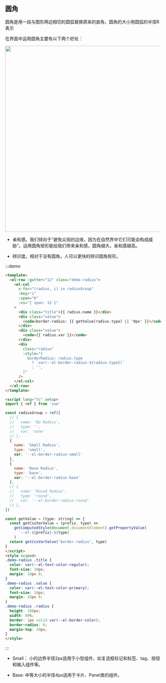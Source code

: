 ##  圆角

圆角是用一段与图形两边相切的圆弧替换原来的直角，圆角的大小用圆弧的半径R表示

在界面中运用圆角主要有以下两个好处：

<image src="./img/圆角.jpg" style="width: 600px;"></image>

- 亲和感。我们倾向于“避免尖锐的边缘，因为在自然界中它们可能会构成威胁”。运用圆角矩形能给我们带来亲和感，圆角越大，亲和感越高。

- 辨识度。相对于没有圆角，人可以更快的辨识圆角矩形。

:::demo  

```html
<template>
  <el-row :gutter="12" class="demo-radius">
    <el-col
      v-for="(radius, i) in radiusGroup"
      :key="i"
      :span="6"
      :xs="{ span: 12 }"
    >
      <div class="title">{{ radius.name }}</div>
      <div class="value">
        <code>border-radius: {{ getValue(radius.type) || '0px' }}</code>
      </div>
      <div class="value">
        <code>{{ radius.var }}</code>
      </div>
      <div
        class="radius"
        :style="{
          borderRadius: radius.type
            ? `var(--el-border-radius-${radius.type})`
            : '',
        }"
      />
    </el-col>
  </el-row>
</template>

<script lang="ts" setup>
import { ref } from 'vue'

const radiusGroup = ref([
  // {
  //   name: 'No Radius',
  //   type: '',
  //   var: 'none'
  // },
  {
    name: 'Small Radius',
    type: 'small',
    var: '--el-border-radius-small'
  },
  {
    name: 'Base Radius',
    type: 'base',
    var: '--el-border-radius-base'
  },
  // {
  //   name: 'Round Radius',
  //   type: 'round',
  //   var: '--el-border-radius-round'
  // },
])

const getValue = (type: string) => {
  const getCssVarValue = (prefix, type) =>
    getComputedStyle(document.documentElement).getPropertyValue(
      `--el-${prefix}-${type}`
    )
  return getCssVarValue('border-radius', type)
}
</script>
<style scoped>
.demo-radius .title {
  color: var(--el-text-color-regular);
  font-size: 18px;
  margin: 10px 0;
}
.demo-radius .value {
  color: var(--el-text-color-primary);
  font-size: 16px;
  margin: 10px 0;
}
.demo-radius .radius {
  height: 100px;
  width: 80%;
  border: 1px solid var(--el-border-color);
  border-radius: 0;
  margin-top: 20px;
}
</style>
```
:::

- Small： 小的边界半径2px适用于小型组件，如复选框标记和标签、tag、按钮和输入组件等。

- Base: 中等大小的半径4px适用于卡片、Panel类的组件。